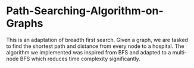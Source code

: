 # Path-Searching-Algorithm-on-Graphs
This is an adaptation of breadth first search. Given a graph, we are tasked to find the shortest path and distance from every node to a hospital. The algorithm we implemented was inspired from BFS and adapted to a multi-node BFS which reduces time complexity significantly. 
